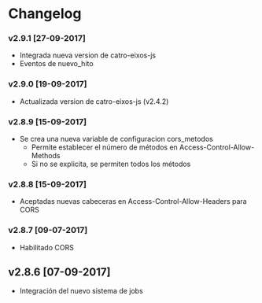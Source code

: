 # Changelog 

### v2.9.1 [27-09-2017]

- Integrada nueva version de catro-eixos-js
- Eventos de nuevo_hito 

### v2.9.0 [19-09-2017]

- Actualizada version de catro-eixos-js (v2.4.2)

### v2.8.9 [15-09-2017]

- Se crea una nueva variable de configuracion cors_metodos
  - Permite establecer el número de métodos en Access-Control-Allow-Methods
  - Si no se explicita, se permiten todos los métodos

### v2.8.8 [15-09-2017]

- Aceptadas nuevas cabeceras en Access-Control-Allow-Headers para CORS

### v2.8.7 [09-07-2017]

- Habilitado CORS

## v2.8.6 [07-09-2017]

- Integración del nuevo sistema de jobs

